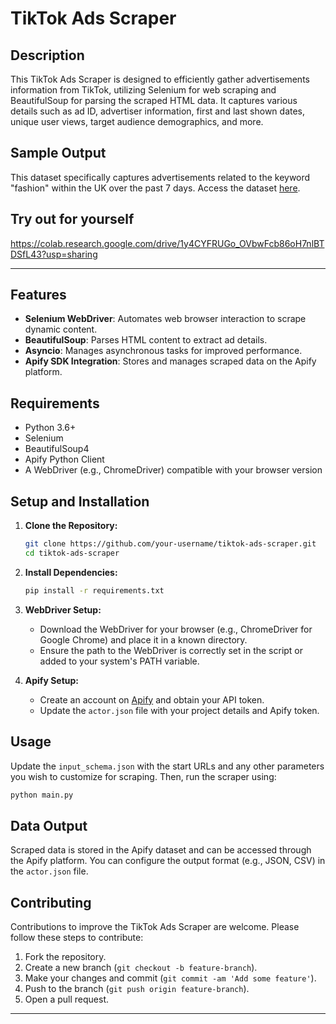 # TikTok Ads Scraper

## Description
This TikTok Ads Scraper is designed to efficiently gather advertisements information from TikTok, utilizing Selenium for web scraping and BeautifulSoup for parsing the scraped HTML data. It captures various details such as ad ID, advertiser information, first and last shown dates, unique user views, target audience demographics, and more.

## Sample Output

This dataset specifically captures advertisements related to the keyword "fashion" within the UK over the past 7 days. Access the dataset [here](https://github.com/tarxn/tiktok-ads-scrapper/blob/main/output_data/tiktok_ads_data_UK_last7days_fashion.csv).

## Try out for yourself

https://colab.research.google.com/drive/1y4CYFRUGo_OVbwFcb86oH7nlBTDSfL43?usp=sharing

------------------------------------------------------------------------------------------------------------------------------------------

## Features
- **Selenium WebDriver**: Automates web browser interaction to scrape dynamic content.
- **BeautifulSoup**: Parses HTML content to extract ad details.
- **Asyncio**: Manages asynchronous tasks for improved performance.
- **Apify SDK Integration**: Stores and manages scraped data on the Apify platform.

## Requirements
- Python 3.6+
- Selenium
- BeautifulSoup4
- Apify Python Client
- A WebDriver (e.g., ChromeDriver) compatible with your browser version

## Setup and Installation
1. **Clone the Repository:**
   ```bash
   git clone https://github.com/your-username/tiktok-ads-scraper.git
   cd tiktok-ads-scraper
   ```

2. **Install Dependencies:**
   ```bash
   pip install -r requirements.txt
   ```

3. **WebDriver Setup:**
   - Download the WebDriver for your browser (e.g., ChromeDriver for Google Chrome) and place it in a known directory.
   - Ensure the path to the WebDriver is correctly set in the script or added to your system's PATH variable.

4. **Apify Setup:**
   - Create an account on [Apify](https://apify.com) and obtain your API token.
   - Update the `actor.json` file with your project details and Apify token.

## Usage
Update the `input_schema.json` with the start URLs and any other parameters you wish to customize for scraping. Then, run the scraper using:

```bash
python main.py
```

## Data Output
Scraped data is stored in the Apify dataset and can be accessed through the Apify platform. You can configure the output format (e.g., JSON, CSV) in the `actor.json` file.

## Contributing
Contributions to improve the TikTok Ads Scraper are welcome. Please follow these steps to contribute:
1. Fork the repository.
2. Create a new branch (`git checkout -b feature-branch`).
3. Make your changes and commit (`git commit -am 'Add some feature'`).
4. Push to the branch (`git push origin feature-branch`).
5. Open a pull request.

---

